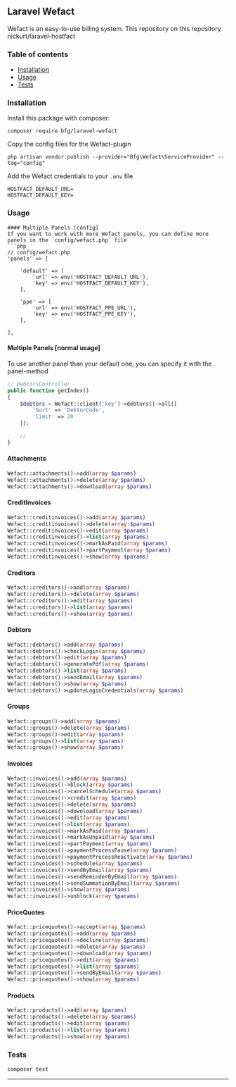 ## Laravel Wefact

Wefact is an easy-to-use billing system. This repository on this repository nickurt/laravel-hostfact
### Table of contents
- [Installation](#installation)
- [Usage](#usage)
- [Tests](#tests)
### Installation
Install this package with composer:
```
composer require bfg/laravel-wefact
```
Copy the config files for the Wefact-plugin
```
php artisan vendor:publish --provider="Bfg\Wefact\ServiceProvider" --tag="config"
```
Add the Wefact credentials to your `.env` file
```
HOSTFACT_DEFAULT_URL=
HOSTFACT_DEFAULT_KEY=
```
### Usage
```
#### Multiple Panels [config]
If you want to work with more Wefact panels, you can define more panels in the `config/wefact.php` file
```php
// config/wefact.php
'panels' => [

    'default' => [
        'url' => env('HOSTFACT_DEFAULT_URL'),
        'key' => env('HOSTFACT_DEFAULT_KEY'),
    ],

    'ppe' => [
        'url' => env('HOSTFACT_PPE_URL'),
        'key' => env('HOSTFACT_PPE_KEY'),
    ],

],
```
#### Multiple Panels [normal usage]
To use another panel than your default one, you can specify it with the panel-method
```php
// DebtorsController
public function getIndex()
{
    $debtors = Wefact::client('key')->debtors()->all([
        'Sort' => 'DebtorCode',
        'limit' => 20
    ]);

    //
}
```
#### Attachments
```php
Wefact::attachments()->add(array $params)
Wefact::attachments()->delete(array $params)
Wefact::attachments()->download(array $params)
```
#### CreditInvoices
```php
Wefact::creditinvoices()->add(array $params)
Wefact::creditinvoices()->delete(array $params)
Wefact::creditinvoices()->edit(array $params)
Wefact::creditinvoices()->list(array $params)
Wefact::creditinvoices()->markAsPaid(array $params)
Wefact::creditinvoices()->partPayment(array $params)
Wefact::creditinvoices()->show(array $params)
```
#### Creditors
```php
Wefact::creditors()->add(array $params)
Wefact::creditors()->delete(array $params)
Wefact::creditors()->edit(array $params)
Wefact::creditors()->list(array $params)
Wefact::creditors()->show(array $params)
```
#### Debtors
```php
Wefact::debtors()->add(array $params)
Wefact::debtors()->checkLogin(array $params)
Wefact::debtors()->edit(array $params)
Wefact::debtors()->generatePdf(array $params)
Wefact::debtors()->list(array $params)
Wefact::debtors()->sendEmail(array $params)
Wefact::debtors()->show(array $params)
Wefact::debtors()->updateLoginCredentials(array $params)
```
#### Groups
```php
Wefact::groups()->add(array $params)
Wefact::groups()->delete(array $params)
Wefact::groups()->edit(array $params)
Wefact::groups()->list(array $params)
Wefact::groups()->show(array $params)
```
#### Invoices
```php
Wefact::invoices()->add(array $params)
Wefact::invoices()->block(array $params)
Wefact::invoices()->cancelSchedule(array $params)
Wefact::invoices()->credit(array $params)
Wefact::invoices()->delete(array $params)
Wefact::invoices()->download(array $params)
Wefact::invoices()->edit(array $params)
Wefact::invoices()->list(array $params)
Wefact::invoices()->markAsPaid(array $params)
Wefact::invoices()->markAsUnpaid(array $params)
Wefact::invoices()->partPayment(array $params)
Wefact::invoices()->paymentProcessPause(array $params)
Wefact::invoices()->paymentProcessReactivate(array $params)
Wefact::invoices()->schedule(array $params)
Wefact::invoices()->sendByEmail(array $params)
Wefact::invoices()->sendReminderByEmail(array $params)
Wefact::invoices()->sendSummationByEmail(array $params)
Wefact::invoices()->show(array $params)
Wefact::invoices()->unblock(array $params)
```
#### PriceQuotes
```php
Wefact::pricequotes()->accept(array $params)
Wefact::pricequotes()->add(array $params)
Wefact::pricequotes()->decline(array $params)
Wefact::pricequotes()->delete(array $params)
Wefact::pricequotes()->download(array $params)
Wefact::pricequotes()->edit(array $params)
Wefact::pricequotes()->list(array $params)
Wefact::pricequotes()->sendByEmail(array $params)
Wefact::pricequotes()->show(array $params)
```
#### Products
```php
Wefact::products()->add(array $params)
Wefact::products()->delete(array $params)
Wefact::products()->edit(array $params)
Wefact::products()->list(array $params)
Wefact::products()->show(array $params)
```
### Tests
```sh
composer test
```
- - - 
